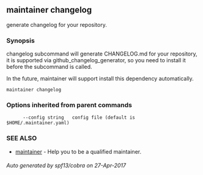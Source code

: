 ## maintainer changelog

generate changelog for your repository.

### Synopsis


changelog subcommand will generate CHANGELOG.md for your repository, it is supported
via github_changelog_generator, so you need to install it before the subcommand is called.

In the future, maintainer will support install this dependency automatically.

```
maintainer changelog
```

### Options inherited from parent commands

```
      --config string   config file (default is $HOME/.maintainer.yaml)
```

### SEE ALSO
* [maintainer](maintainer.md)	 - Help you to be a qualified maintainer.

###### Auto generated by spf13/cobra on 27-Apr-2017
